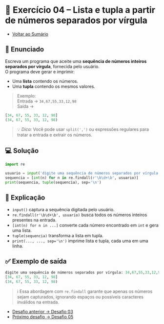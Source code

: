# 🐍 Exercício 04 – Lista e tupla a partir de números separados por vírgula

- [Voltar ao Sumário](../SUMARIO.md)  

## 🧩 Enunciado

Escreva um programa que aceite uma **sequência de números inteiros separados por vírgula**, fornecida pelo usuário.  
O programa deve gerar e imprimir:

- Uma **lista** contendo os números.
- Uma **tupla** contendo os mesmos valores.

> Exemplo:  
Entrada → `34,67,55,33,12,98`  
Saída →  
```python
[34, 67, 55, 33, 12, 98]  
(34, 67, 55, 33, 12, 98)
```

> 💡 *Dica:* Você pode usar `split(',')` ou expressões regulares para tratar a entrada e extrair os números.

## 💻 Solução

```python
import re

usuario = input('digite uma sequência de números separados por vírgula: ')
sequencia = [int(n) for n in re.findall(r'\b\d+\b', usuario)]
print(sequencia, tuple(sequencia), sep='\n')
```

## 🧠 Explicação

- `input()` captura a sequência digitada pelo usuário.
- `re.findall(r'\b\d+\b', usuario)` busca todos os números inteiros presentes na entrada.
- `[int(n) for n in ...]` converte cada número encontrado em `int` e gera uma lista.
- `tuple(sequencia)` transforma a lista em tupla.
- `print(..., ..., sep='\n')` imprime lista e tupla, cada uma em uma linha.

## ✅ Exemplo de saída

```python
digite uma sequência de números separados por vírgula: 34,67,55,33,12,98
[34, 67, 55, 33, 12, 98]
(34, 67, 55, 33, 12, 98)
```

> ℹ️ Essa abordagem com `re.findall` garante que apenas os números sejam capturados, ignorando espaços ou possíveis caracteres inválidos na entrada.

- [Desafio anterior → Desafio 03](./desafio_03.md)  
- [Próximo desafio → Desafio 05](./desafio_05.md)